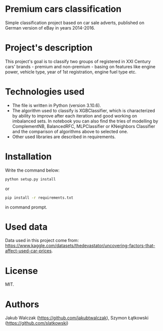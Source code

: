 # Premium cars classification

Simple classification project based on car sale adverts, published on German version of eBay in years 2014-2016.

# Project's description

This project's goal is to classify two groups of registered in XXI Century cars' brands - premium and non-premium - basing on features like engine power, vehicle type, year of 1st registration, engine fuel type etc.

# Technologies used

- The file is written in Python (version 3.10.6).
- The algorithm used to classify is XGBClassifier, which is characterized by ability to improve after each iteration and good working on imbalanced sets.
In notebook you can also find the tries of modelling by ComplementNB, BalancedRFC, MLPClassifier or KNeighbors Classifier and the comparison of algorithms above to selected one.
- Other used libraries are described in requirements.

# Installation

Write the command below:
```bash
python setup.py install
```
or
```bash
pip install -r requirements.txt
```

in command prompt.

# Used data

Data used in this project come from: https://www.kaggle.com/datasets/thedevastator/uncovering-factors-that-affect-used-car-prices.

# License

MIT.

# Authors

Jakub Walczak (https://github.com/jakubtwalczak), 
Szymon Łątkowski (https://github.com/slatkowski)
